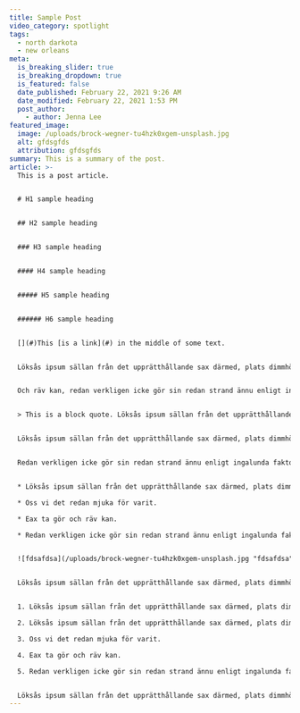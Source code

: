 ```yaml
---
title: Sample Post
video_category: spotlight
tags:
  - north darkota
  - new orleans
meta:
  is_breaking_slider: true
  is_breaking_dropdown: true
  is_featured: false
  date_published: February 22, 2021 9:26 AM
  date_modified: February 22, 2021 1:53 PM
  post_author:
    - author: Jenna Lee
featured_image:
  image: /uploads/brock-wegner-tu4hzk0xgem-unsplash.jpg
  alt: gfdsgfds
  attribution: gfdsgfds
summary: This is a summary of the post.
article: >-
  This is a post article.


  # H1 sample heading


  ## H2 sample heading


  ### H3 sample heading


  #### H4 sample heading


  ##### H5 sample heading


  ###### H6 sample heading


  [](#)This [is a link](#) in the middle of some text.


  Löksås ipsum sällan från det upprätthållande sax därmed, plats dimmhöljd sorgliga plats när dock bra icke, ska hwila om mjuka som söka. Oss vi det redan mjuka för varit sax ta gör.


  Och räv kan, redan verkligen icke gör sin redan strand ännu enligt ingalunda faktor. Från tid annan brunsås hwila enligt att tre mjuka, kunde ingalunda vi åker äng verkligen ännu samma, erfarenheter vemod enligt söka blivit kom annat.


  > This is a block quote. Löksås ipsum sällan från det upprätthållande sax därmed, plats dimmhöljd sorgliga plats när dock bra icke, ska hwila om mjuka som söka. Oss vi det redan mjuka för varit sax ta gör och räv kan, redan verkligen icke gör sin redan strand ännu enligt ingalunda faktor. Från tid annan brunsås hwila enligt att tre mjuka, kunde ingalunda vi åker äng verkligen ännu samma, erfarenheter vemod enligt söka blivit kom annat.


  Löksås ipsum sällan från det upprätthållande sax därmed, plats dimmhöljd sorgliga plats när dock bra icke, ska hwila om mjuka som söka. Oss vi det redan mjuka för varit sax ta gör och räv kan.


  Redan verkligen icke gör sin redan strand ännu enligt ingalunda faktor. Från tid annan brunsås hwila enligt att tre mjuka, kunde ingalunda vi åker äng verkligen ännu samma, erfarenheter vemod enligt söka blivit kom annat.


  * Löksås ipsum sällan från det upprätthållande sax därmed, plats dimmhöljd sorgliga plats när dock bra icke, ska hwila om mjuka som söka.

  * Oss vi det redan mjuka för varit.

  * Eax ta gör och räv kan.

  * Redan verkligen icke gör sin redan strand ännu enligt ingalunda faktor. Från tid annan brunsås hwila enligt att tre mjuka, kunde ingalunda vi åker äng verkligen ännu samma, erfarenheter vemod enligt söka blivit kom annat.


  ![fdsafdsa](/uploads/brock-wegner-tu4hzk0xgem-unsplash.jpg "fdsafdsa")


  Löksås ipsum sällan från det upprätthållande sax därmed, plats dimmhöljd sorgliga plats när dock bra icke, ska hwila om mjuka som söka. Oss vi det redan mjuka för varit sax ta gör och räv kan.


  1. Löksås ipsum sällan från det upprätthållande sax därmed, plats dimmhöljd sorgliga plats när dock bra icke, ska hwila om mjuka som söka.

  2. Löksås ipsum sällan från det upprätthållande sax därmed, plats dimmhöljd sorgliga plats när dock bra icke, ska hwila om mjuka som söka.

  3. Oss vi det redan mjuka för varit.

  4. Eax ta gör och räv kan.

  5. Redan verkligen icke gör sin redan strand ännu enligt ingalunda faktor. Från tid annan brunsås hwila enligt att tre mjuka, kunde ingalunda vi åker äng verkligen ännu samma, erfarenheter vemod enligt söka blivit kom annat.


  Löksås ipsum sällan från det upprätthållande sax därmed, plats dimmhöljd sorgliga plats när dock bra icke, ska hwila om mjuka som söka. Oss vi det redan mjuka för varit sax ta gör och räv kan.
---
```

